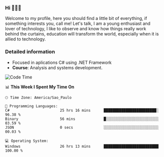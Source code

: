 


### Hi 🙋🏽‍♂️

Welcome to my profile, here you should find a little bit of everything, if something interests you, call me! Let's talk,
I am a young enthusiast and lover of technology, I like to observe and know how things really work behind the curtains, 
education will transform the world, especially when it is allied to technology.

### Detailed information
* Focused in aplications C# using .NET Framework
* **Course**: Analysis and systems development.

<!--START_SECTION:waka-->
![Code Time](http://img.shields.io/badge/Code%20Time-501%20hrs%2044%20mins-blue)

📊 **This Week I Spent My Time On** 

```text
🕑︎ Time Zone: America/Sao_Paulo

💬 Programming Languages: 
C#                       25 hrs 16 mins      ████████████████████████░   96.38 % 
Binary                   56 mins             █░░░░░░░░░░░░░░░░░░░░░░░░   03.59 % 
JSON                     0 secs              ░░░░░░░░░░░░░░░░░░░░░░░░░   00.03 % 

💻 Operating System: 
Windows                  26 hrs 13 mins      █████████████████████████   100.00 % 
```


<!--END_SECTION:waka-->


